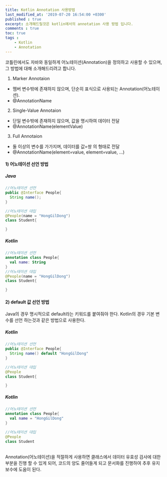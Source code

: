 ```yaml
---
title: Kotlin Annotation 사용방법
last_modified_at: '2019-07-20 16:54:00 +0300'
published : true
excerpt: 소개해드릴것은 kotlin에서의 annotation 사용 방법 입니다.
comments : true
toc: true
tags :
    - Kotlin
    - Annotation
---
```


코틀린에서도 자바와 동일하게 어노테이션(Annotation)을 정의하고 사용할 수 있으며, 그 방법에 대해 소개해드리려고 합니다.

1) Marker Annotaion
- 멤버 변수밖에 존재하지 않으며, 단순히 표식으로 사용되는 Annotation(어노테이션).
 - @AnnotationName

2) Single-Value Annotaion
- 단일 변수밖에 존재하지 않으며, 값을 명시하여 데이터 전달
- @AnnotationName(elementValue)

3) Full Annotaion
- 둘 이상의 변수를 가가지며, 데이터를 값=쌍 의 형태로 전달
- @AnnotationName(element=value, element=value, ...)


#### 1) 어노테이션 선언 방법

##### Java
```java
//어노테이션 선언
public @Interface People{
  String name();
}

//어노테이션 대입
@People(name = "HongGilDong")
class Student{

}
```
##### Kotlin
```kotlin
//어노테이션 선언
annotation class People{
  val name: String
}
//어노테이션 대입
@People(name = "HongGilDong")
class Student{

}
```
#### 2) default 값 선언 방법
Java의 경우 명시적으로 default라는 키워드를 붙여줘야 한다.
Kotlin의 경우 기본 변수를 선언 하는것과 같은 방법으로 사용한다.

##### Kotlin
```java
//어노테이션 선언
public @Interface People{
  String name() default "HongGilDong"
}

//어노테이션 대입
@People
class Student{

}

```

##### Kotlin
```kotlin
//어노테이션 선언
annotation class People{
  val name = "HongGilDong"
}

//어노테이션 대입
@People
class Student
```

</br>
Annotation(어노테이션)을 적절하게 사용하면 클래스에서 데이터 유효성 검사에 대한 부분을 진행 할 수 있게 되어, 코드의 양도 줄어들게 되고 문서화를 진행하여 추후 유지보수에 도움이 된다.
